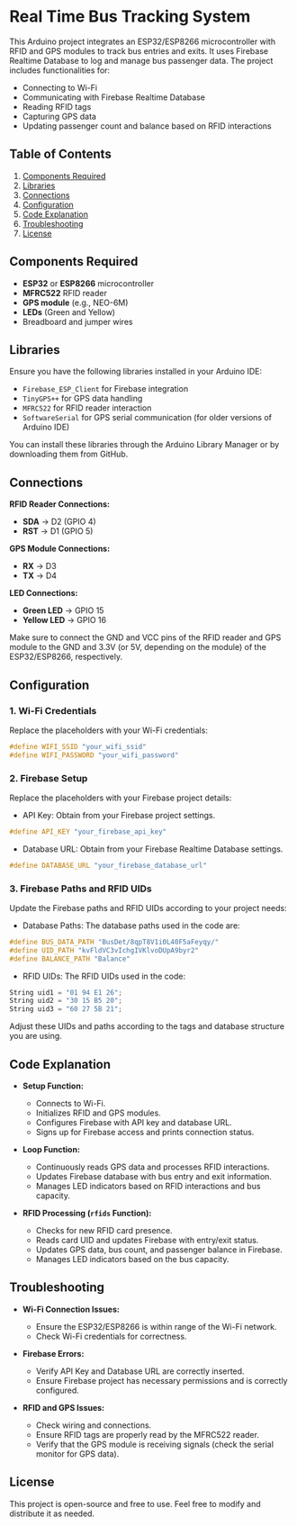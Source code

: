 # Real Time Bus Tracking System

This Arduino project integrates an ESP32/ESP8266 microcontroller with RFID and GPS modules to track bus entries and exits. It uses Firebase Realtime Database to log and manage bus passenger data. The project includes functionalities for:
- Connecting to Wi-Fi
- Communicating with Firebase Realtime Database
- Reading RFID tags
- Capturing GPS data
- Updating passenger count and balance based on RFID interactions

## Table of Contents

1. [Components Required](#components-required)
2. [Libraries](#libraries)
3. [Connections](#connections)
4. [Configuration](#configuration)
5. [Code Explanation](#code-explanation)
6. [Troubleshooting](#troubleshooting)
7. [License](#license)
   
## Components Required

- **ESP32** or **ESP8266** microcontroller
- **MFRC522** RFID reader
- **GPS module** (e.g., NEO-6M)
- **LEDs** (Green and Yellow)
- Breadboard and jumper wires

## Libraries

Ensure you have the following libraries installed in your Arduino IDE:
- `Firebase_ESP_Client` for Firebase integration
- `TinyGPS++` for GPS data handling
- `MFRC522` for RFID reader interaction
- `SoftwareSerial` for GPS serial communication (for older versions of Arduino IDE)

You can install these libraries through the Arduino Library Manager or by downloading them from GitHub.

## Connections

**RFID Reader Connections:**
- **SDA** -> D2 (GPIO 4)
- **RST** -> D1 (GPIO 5)

**GPS Module Connections:**
- **RX** -> D3
- **TX** -> D4

**LED Connections:**
- **Green LED** -> GPIO 15
- **Yellow LED** -> GPIO 16

Make sure to connect the GND and VCC pins of the RFID reader and GPS module to the GND and 3.3V (or 5V, depending on the module) of the ESP32/ESP8266, respectively.

## Configuration

### 1. Wi-Fi Credentials

Replace the placeholders with your Wi-Fi credentials:

```cpp
#define WIFI_SSID "your_wifi_ssid"
#define WIFI_PASSWORD "your_wifi_password"
```

### 2. Firebase Setup

Replace the placeholders with your Firebase project details:

- API Key: Obtain from your Firebase project settings.

```cpp
#define API_KEY "your_firebase_api_key"
```
- Database URL: Obtain from your Firebase Realtime Database settings.

```cpp
#define DATABASE_URL "your_firebase_database_url"
```

### 3. Firebase Paths and RFID UIDs

Update the Firebase paths and RFID UIDs according to your project needs:

- Database Paths: The database paths used in the code are:

```cpp
#define BUS_DATA_PATH "BusDet/8qpT8V1i0L40F5aFeyqy/"
#define UID_PATH "kvFldVC3vIchgIVKlvoDUpA9byr2"
#define BALANCE_PATH "Balance"
```

- RFID UIDs: The RFID UIDs used in the code:
 
```cpp
String uid1 = "01 94 E1 26";
String uid2 = "30 15 B5 20";
String uid3 = "60 27 5B 21";
```

Adjust these UIDs and paths according to the tags and database structure you are using.

## Code Explanation

- **Setup Function:**
  - Connects to Wi-Fi.
  - Initializes RFID and GPS modules.
  - Configures Firebase with API key and database URL.
  - Signs up for Firebase access and prints connection status.

- **Loop Function:**
  - Continuously reads GPS data and processes RFID interactions.
  - Updates Firebase database with bus entry and exit information.
  - Manages LED indicators based on RFID interactions and bus capacity.

- **RFID Processing (`rfids` Function):**
  - Checks for new RFID card presence.
  - Reads card UID and updates Firebase with entry/exit status.
  - Updates GPS data, bus count, and passenger balance in Firebase.
  - Manages LED indicators based on the bus capacity.

## Troubleshooting

- **Wi-Fi Connection Issues:**
  - Ensure the ESP32/ESP8266 is within range of the Wi-Fi network.
  - Check Wi-Fi credentials for correctness.

- **Firebase Errors:**
  - Verify API Key and Database URL are correctly inserted.
  - Ensure Firebase project has necessary permissions and is correctly configured.

- **RFID and GPS Issues:**
  - Check wiring and connections.
  - Ensure RFID tags are properly read by the MFRC522 reader.
  - Verify that the GPS module is receiving signals (check the serial monitor for GPS data).

## License

This project is open-source and free to use. Feel free to modify and distribute it as needed.
